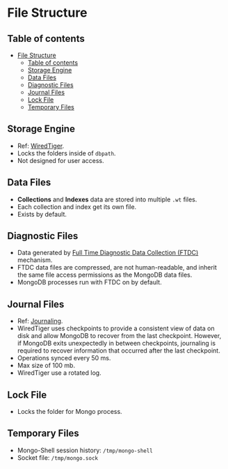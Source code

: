 # File Structure

## Table of contents

- [File Structure](#file-structure)
  - [Table of contents](#table-of-contents)
  - [Storage Engine](#storage-engine)
  - [Data Files](#data-files)
  - [Diagnostic Files](#diagnostic-files)
  - [Journal Files](#journal-files)
  - [Lock File](#lock-file)
  - [Temporary Files](#temporary-files)

## Storage Engine

- Ref: [WiredTiger](https://docs.mongodb.com/manual/core/wiredtiger/).
- Locks the folders inside of `dbpath`.
- Not designed for user access.

## Data Files

- **Collections** and **Indexes** data are stored into multiple `.wt` files.
- Each collection and index get its own file.
- Exists by default.

## Diagnostic Files

- Data generated by [Full Time Diagnostic Data Collection (FTDC)](https://docs.mongodb.com/manual/administration/analyzing-mongodb-performance/#full-time-diagnostic-data-capture) mechanism.
- FTDC data files are compressed, are not human-readable, and inherit the same file access permissions as the MongoDB data files.
- MongoDB processes run with FTDC on by default.

## Journal Files

- Ref: [Journaling](https://docs.mongodb.com/manual/core/journaling/).
- WiredTiger uses checkpoints to provide a consistent view of data on disk and allow MongoDB to recover from the last checkpoint. However, if MongoDB exits unexpectedly in between checkpoints, journaling is required to recover information that occurred after the last checkpoint.
- Operations synced every 50 ms.
- Max size of 100 mb.
- WiredTiger use a rotated log.

## Lock File

- Locks the folder for Mongo process.

## Temporary Files

- Mongo-Shell session  history: `/tmp/mongo-shell`
- Socket file: `/tmp/mongo.sock`
